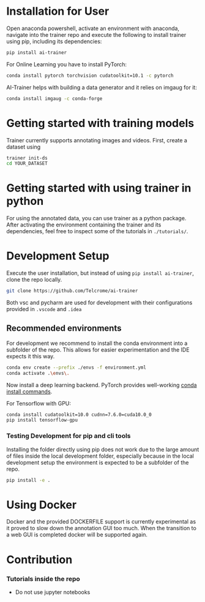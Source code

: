 # Installation for User

Open anaconda powershell, activate an environment with anaconda, navigate into the trainer repo and execute the following to install trainer using pip, including its dependencies:

```bash
pip install ai-trainer
```

For Online Learning you have to install PyTorch:
```bash
conda install pytorch torchvision cudatoolkit=10.1 -c pytorch
```

AI-Trainer helps with building a data generator and it relies on imgaug for it:

```bash
conda install imgaug -c conda-forge
```

# Getting started with training models

Trainer currently supports annotating images and videos.
First, create a dataset using

```bash
trainer init-ds
cd YOUR_DATASET
```

# Getting started with using trainer in python

For using the annotated data, you can use trainer as a python package.
After activating the environment containing the trainer and its dependencies,
feel free to inspect some of the tutorials in ```./tutorials/```.

# Development Setup

Execute the user installation,
but instead of using `pip install ai-trainer`,
clone the repo locally.

```bash
git clone https://github.com/Telcrome/ai-trainer
```

Both vsc and pycharm are used for development with
their configurations provided in ```.vscode``` and ```.idea```

## Recommended environments

For development we recommend to install the conda environment into a subfolder of the repo.
This allows for easier experimentation and the IDE expects it this way.

```bash
conda env create --prefix ./envs -f environment.yml
conda activate .\envs\.
```

Now install a deep learning backend.
PyTorch provides well-working [conda install commands](https://pytorch.org/get-started/locally/).

For Tensorflow with GPU:
```bash
conda install cudatoolkit=10.0 cudnn=7.6.0=cuda10.0_0
pip install tensorflow-gpu
```

### Testing Development for pip and cli tools

Installing the folder directly using pip does not work due to the large amount of files inside the local development folder,
especially because in the local development setup the environment is expected to be a subfolder of the repo.
```bash
pip install -e .
```

# Using Docker

Docker and the provided DOCKERFILE support is currently experimental as it proved to slow down the annotation GUI too much.
When the transition to a web GUI is completed docker will be supported again.

# Contribution

### Tutorials inside the repo

- Do not use jupyter notebooks